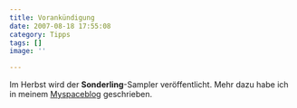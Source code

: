 ```yaml
---
title: Vorankündigung
date: 2007-08-18 17:55:08
category: Tipps
tags: []
image: ''

---
```


Im Herbst wird der **Sonderling**-Sampler veröffentlicht. Mehr dazu habe ich in meinem [Myspaceblog](http://blog.myspace.com/index.cfm?fuseaction=blog.view&friendID=57222489&blogID=300847593) geschrieben.

